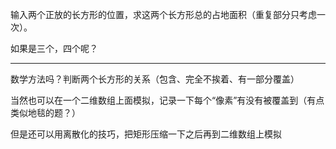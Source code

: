 输入两个正放的长方形的位置，求这两个长方形总的占地面积（重复部分只考虑一次）。  

如果是三个，四个呢？  

----

数学方法吗？判断两个长方形的关系（包含、完全不挨着、有一部分覆盖）  

当然也可以在一个二维数组上面模拟，记录一下每个“像素”有没有被覆盖到（有点类似地毯的题？）

但是还可以用离散化的技巧，把矩形压缩一下之后再到二维数组上模拟
